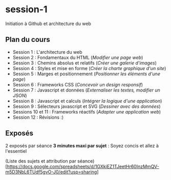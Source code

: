# session-1
Initiation à Github et architecture du web

## Plan du cours

- Session 1 : L'architecture du web
- Session 2 : Fondamentaux du HTML (*Modifier une page web*)
- Session 3 : Chemins absolus et relatifs (*Créer une galerie d'images*)
- Session 4 : Styles et mise en forme (*Créer la charte graphique d'un site*)
- Session 5 : Marges et positionnement (*Positionner les éléments d'une page*)
- Session 6 : Frameworks CSS (*Concevoir un design responsif*)
- Session 7 : Javascript et données (*Externaliser les textes, modifier un JSON*)
- Session 8 : Javascript et calculs (*Intégrer la logique d'une application*)
- Session 9 : Sélecteurs javascript et SVG (*Dessiner avec des données*)
- Sessions 10 et 11 : Frameworks réactifs (*Adapter une application web*)
- Session 12 : Révisions :)

## Exposés

2 exposés par séance
**3 minutes maxi par sujet** : Soyez concis et allez à l'essentiel

(Liste des sujets et attribution par séance)[https://docs.google.com/spreadsheets/d/1GXkiEZ1TJeetHr60InzMmQV-m5D3NbL6TUdf5gvO-J0/edit?usp=sharing]

